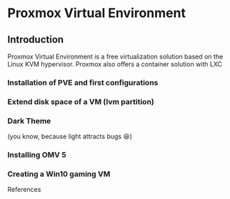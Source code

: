 # Proxmox Virtual Environment

## Introduction
Proxmox Virtual Environment is a free virtualization solution based on the Linux KVM hypervisor. Proxmox also offers a container solution with LXC

### Installation of PVE and first configurations


### Extend disk space of a VM (lvm partition)

### Dark Theme 
(you know, because light attracts bugs :laughing:)

### Installing OMV 5

### Creating a Win10 gaming VM





References

